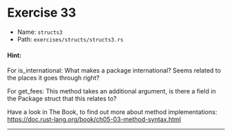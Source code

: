 # Exercise 33

- Name: ```structs3```
- Path: ```exercises/structs/structs3.rs```
#### Hint: 

For is_international: What makes a package international? Seems related to the places it goes through right?

For get_fees: This method takes an additional argument, is there a field in the Package struct that this relates to?

Have a look in The Book, to find out more about method implementations: https://doc.rust-lang.org/book/ch05-03-method-syntax.html


---



